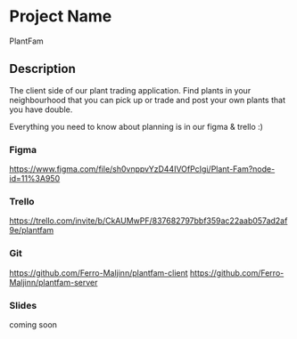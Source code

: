 # Project Name
PlantFam

## Description

The client side of our plant trading application. Find plants in your neighbourhood that you can pick up or trade and post your own plants that you have double.


Everything you need to know about planning is in our figma & trello :)

### Figma
https://www.figma.com/file/sh0vnppvYzD44IVOfPcIgi/Plant-Fam?node-id=11%3A950

### Trello

https://trello.com/invite/b/CkAUMwPF/837682797bbf359ac22aab057ad2af9e/plantfam

### Git

https://github.com/Ferro-Maljinn/plantfam-client
https://github.com/Ferro-Maljinn/plantfam-server


### Slides

coming soon
